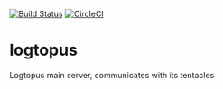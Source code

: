 [![Build Status](https://travis-ci.com/logtopus/logtopus.svg?branch=master)](https://travis-ci.com/logtopus/logtopus) [![CircleCI](https://circleci.com/gh/logtopus/logtopus.svg?style=svg)](https://circleci.com/gh/logtopus/logtopus)

# logtopus
Logtopus main server, communicates with its tentacles
